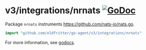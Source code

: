 # v3/integrations/nrnats [![GoDoc](https://godoc.org/github.com/oldfritter/go-agent/v3/integrations/nrnats?status.svg)](https://godoc.org/github.com/oldfritter/go-agent/v3/integrations/nrnats)

Package `nrnats` instruments https://github.com/nats-io/nats.go.

```go
import "github.com/oldfritter/go-agent/v3/integrations/nrnats"
```

For more information, see
[godocs](https://godoc.org/github.com/oldfritter/go-agent/v3/integrations/nrnats).
